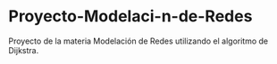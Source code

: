 # Proyecto-Modelaci-n-de-Redes
Proyecto de la materia Modelación de Redes utilizando el algoritmo de Dijkstra.
